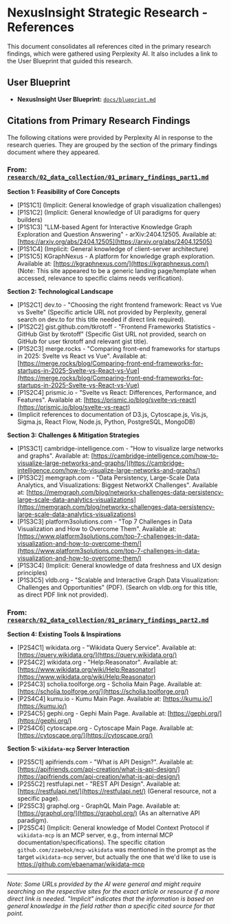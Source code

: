 # NexusInsight Strategic Research - References

This document consolidates all references cited in the primary research findings, which were gathered using Perplexity AI. It also includes a link to the User Blueprint that guided this research.

## User Blueprint

*   **NexusInsight User Blueprint:** [`docs/blueprint.md`](../../../docs/blueprint.md)

## Citations from Primary Research Findings

The following citations were provided by Perplexity AI in response to the research queries. They are grouped by the section of the primary findings document where they appeared.

### From: [`research/02_data_collection/01_primary_findings_part1.md`](../02_data_collection/01_primary_findings_part1.md)

**Section 1: Feasibility of Core Concepts**
*   [P1S1C1] (Implicit: General knowledge of graph visualization challenges)
*   [P1S1C2] (Implicit: General knowledge of UI paradigms for query builders)
*   [P1S1C3] "LLM-based Agent for Interactive Knowledge Graph Exploration and Question Answering" - arXiv:2404.12505. Available at: [https://arxiv.org/abs/2404.12505](https://arxiv.org/abs/2404.12505)
*   [P1S1C4] (Implicit: General knowledge of client-server architecture)
*   [P1S1C5] KGraphNexus - A platform for knowledge graph exploration. Available at: [https://kgraphnexus.com/](https://kgraphnexus.com/) (Note: This site appeared to be a generic landing page/template when accessed, relevance to specific claims needs verification).

**Section 2: Technological Landscape**
*   [P1S2C1] dev.to - "Choosing the right frontend framework: React vs Vue vs Svelte" (Specific article URL not provided by Perplexity, general search on dev.to for this title needed if direct link required).
*   [P1S2C2] gist.github.com/tkrotoff - "Frontend Frameworks Statistics - GitHub Gist by tkrotoff" (Specific Gist URL not provided, search on GitHub for user tkrotoff and relevant gist title).
*   [P1S2C3] merge.rocks - "Comparing front-end frameworks for startups in 2025: Svelte vs React vs Vue". Available at: [https://merge.rocks/blog/Comparing-front-end-frameworks-for-startups-in-2025-Svelte-vs-React-vs-Vue](https://merge.rocks/blog/Comparing-front-end-frameworks-for-startups-in-2025-Svelte-vs-React-vs-Vue)
*   [P1S2C4] prismic.io - "Svelte vs React: Differences, Performance, and Features". Available at: [https://prismic.io/blog/svelte-vs-react](https://prismic.io/blog/svelte-vs-react)
*   (Implicit references to documentation of D3.js, Cytoscape.js, Vis.js, Sigma.js, React Flow, Node.js, Python, PostgreSQL, MongoDB)

**Section 3: Challenges & Mitigation Strategies**
*   [P1S3C1] cambridge-intelligence.com - "How to visualize large networks and graphs". Available at: [https://cambridge-intelligence.com/how-to-visualize-large-networks-and-graphs/](https://cambridge-intelligence.com/how-to-visualize-large-networks-and-graphs/)
*   [P1S3C2] memgraph.com - "Data Persistency, Large-Scale Data Analytics, and Visualizations: Biggest NetworkX Challenges". Available at: [https://memgraph.com/blog/networkx-challenges-data-persistency-large-scale-data-analytics-visualizations](https://memgraph.com/blog/networkx-challenges-data-persistency-large-scale-data-analytics-visualizations)
*   [P1S3C3] platform3solutions.com - "Top 7 Challenges in Data Visualization and How to Overcome Them". Available at: [https://www.platform3solutions.com/top-7-challenges-in-data-visualization-and-how-to-overcome-them/](https://www.platform3solutions.com/top-7-challenges-in-data-visualization-and-how-to-overcome-them/)
*   [P1S3C4] (Implicit: General knowledge of data freshness and UX design principles)
*   [P1S3C5] vldb.org - "Scalable and Interactive Graph Data Visualization: Challenges and Opportunities" (PDF). (Search on vldb.org for this title, as direct PDF link not provided).

### From: [`research/02_data_collection/01_primary_findings_part2.md`](../02_data_collection/01_primary_findings_part2.md)

**Section 4: Existing Tools & Inspirations**
*   [P2S4C1] wikidata.org - "Wikidata Query Service". Available at: [https://query.wikidata.org/](https://query.wikidata.org/)
*   [P2S4C2] wikidata.org - "Help:Reasonator". Available at: [https://www.wikidata.org/wiki/Help:Reasonator](https://www.wikidata.org/wiki/Help:Reasonator)
*   [P2S4C3] scholia.toolforge.org - Scholia Main Page. Available at: [https://scholia.toolforge.org/](https://scholia.toolforge.org/)
*   [P2S4C4] kumu.io - Kumu Main Page. Available at: [https://kumu.io/](https://kumu.io/)
*   [P2S4C5] gephi.org - Gephi Main Page. Available at: [https://gephi.org/](https://gephi.org/)
*   [P2S4C6] cytoscape.org - Cytoscape Main Page. Available at: [https://cytoscape.org/](https://cytoscape.org/)

**Section 5: `wikidata-mcp` Server Interaction**
*   [P2S5C1] apifriends.com - "What is API Design?". Available at: [https://apifriends.com/api-creation/what-is-api-design/](https://apifriends.com/api-creation/what-is-api-design/)
*   [P2S5C2] restfulapi.net - "REST API Design". Available at: [https://restfulapi.net/](https://restfulapi.net/) (General resource, not a specific page).
*   [P2S5C3] graphql.org - GraphQL Main Page. Available at: [https://graphql.org/](https://graphql.org/) (As an alternative API paradigm).
*   [P2S5C4] (Implicit: General knowledge of Model Context Protocol if `wikidata-mcp` is an MCP server, e.g., from internal MCP documentation/specifications). The specific citation `github.com/zzaebok/mcp-wikidata` was mentioned in the prompt as the target `wikidata-mcp` server, but actually the one that we'd like to use is https://github.com/ebaenamar/wikidata-mcp

---
*Note: Some URLs provided by the AI were general and might require searching on the respective sites for the exact article or resource if a more direct link is needed. "Implicit" indicates that the information is based on general knowledge in the field rather than a specific cited source for that point.*